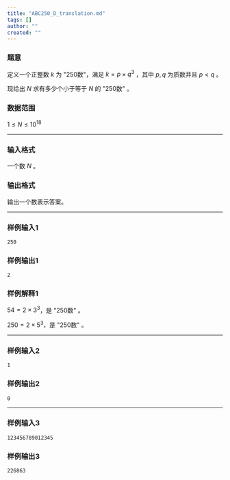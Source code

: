 ```yaml
---
title: "ABC250_D_translation.md"
tags: []
author: ""
created: ""
---
```


### 题意 

定义一个正整数 $k$ 为 "250数"，满足 $k=p\times q^3$ ，其中 $p,q$ 为质数并且 $p < q$ 。

现给出 $N$ 求有多少个小于等于 $N$ 的 "250数" 。

### 数据范围

$1\le N\le 10^{18}$



---

### 输入格式

一个数 $N$ 。

### 输出格式

输出一个数表示答案。

---

### 样例输入1

```
250
```

### 样例输出1

```
2
```

### 样例解释1

$54=2\times 3^3$，是 "250数" 。

$250=2\times 5^3$，是 "250数" 。



---

### 样例输入2

```
1
```

### 样例输出2

```
0
```

---

### 样例输入3

```
123456789012345
```

### 样例输出3

```
226863
```



